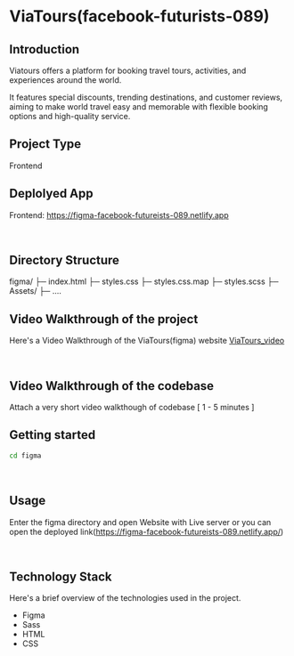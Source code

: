 # ViaTours(facebook-futurists-089)



## Introduction
Viatours offers a platform for booking travel tours, activities, and experiences around the world.

It features special discounts, trending destinations, and customer reviews, aiming to make world travel easy and memorable with flexible booking options and high-quality service.
<br>

## Project Type
Frontend

## Deplolyed App
Frontend: https://figma-facebook-futureists-089.netlify.app

<br>

## Directory Structure
figma/
├─ index.html
├─ styles.css
├─ styles.css.map 
├─ styles.scss
├─ Assets/
    ├─ .... 
<br>
   
## Video Walkthrough of the project
Here's a Video Walkthrough of the ViaTours(figma) website
[ViaTours_video](../../../../figma_screenrecord.mkv)

<br>

## Video Walkthrough of the codebase
Attach a very short video walkthough of codebase [ 1 - 5 minutes ]
<br>

## Getting started

```bash
cd figma
```
<br>

## Usage
Enter the figma directory and open Website with Live server or you can open the deployed link(https://figma-facebook-futureists-089.netlify.app/)

<br>

## Technology Stack
Here's a brief overview of the technologies used in the project.

- Figma
- Sass
- HTML
- CSS